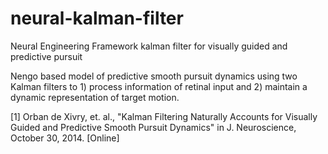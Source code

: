 # neural-kalman-filter
Neural Engineering Framework kalman filter for visually guided and predictive pursuit

Nengo based model of predictive smooth pursuit dynamics using two Kalman filters to 1) process information of retinal input and 2) maintain a dynamic representation of target motion.

[1] Orban de Xivry, et. al., "Kalman Filtering Naturally Accounts for Visually Guided and
Predictive Smooth Pursuit Dynamics" in J. Neuroscience, October 30, 2014. [Online]